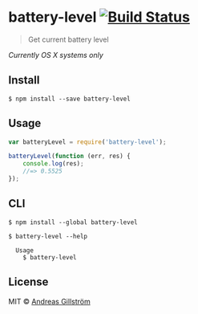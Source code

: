 # battery-level [![Build Status](https://travis-ci.org/gillstrom/battery-level.svg?branch=master)](https://travis-ci.org/gillstrom/battery-level)

> Get current battery level

*Currently OS X systems only*


## Install

```
$ npm install --save battery-level
```


## Usage

```js
var batteryLevel = require('battery-level');

batteryLevel(function (err, res) {
	console.log(res);
	//=> 0.5525
});
```


## CLI

```
$ npm install --global battery-level
```

```
$ battery-level --help

  Usage
    $ battery-level
```


## License

MIT © [Andreas Gillström](http://github.com/gillstrom)

